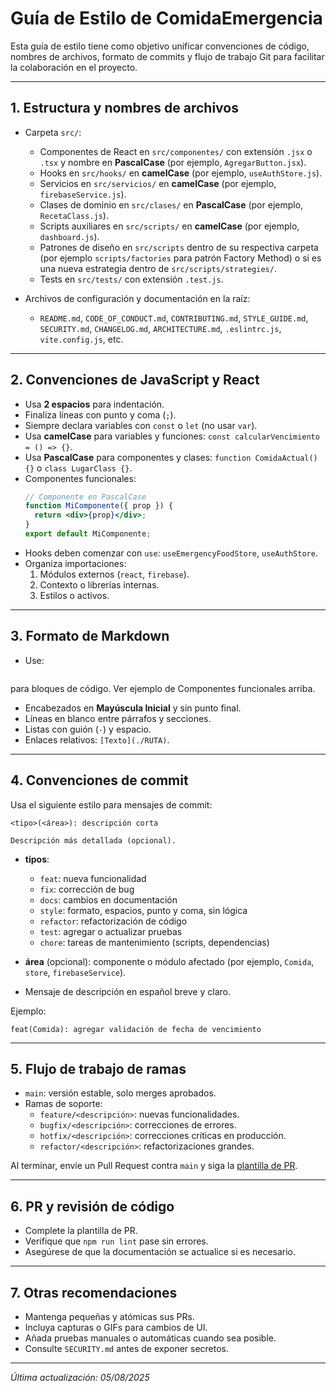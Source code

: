 # Guía de Estilo de ComidaEmergencia

Esta guía de estilo tiene como objetivo unificar convenciones de código, nombres de archivos, formato de commits y flujo de trabajo Git para facilitar la colaboración en el proyecto.

---

## 1. Estructura y nombres de archivos

- Carpeta `src/`:

  - Componentes de React en `src/componentes/` con extensión `.jsx` o `.tsx` y nombre en **PascalCase** (por ejemplo, `AgregarButton.jsx`).
  - Hooks en `src/hooks/` en **camelCase** (por ejemplo, `useAuthStore.js`).
  - Servicios en `src/servicios/` en **camelCase** (por ejemplo, `firebaseService.js`).
  - Clases de dominio en `src/clases/` en **PascalCase** (por ejemplo, `RecetaClass.js`).
  - Scripts auxiliares en `src/scripts/` en **camelCase** (por ejemplo, `dashboard.js`).
  - Patrones de diseño en `src/scripts` dentro de su respectiva carpeta (por ejemplo `scripts/factories` para patrón Factory Method) o si es una nueva estrategia dentro de `src/scripts/strategies/`.
  - Tests en `src/tests/` con extensión `.test.js`.

- Archivos de configuración y documentación en la raíz:
  - `README.md`, `CODE_OF_CONDUCT.md`, `CONTRIBUTING.md`, `STYLE_GUIDE.md`, `SECURITY.md`, `CHANGELOG.md`, `ARCHITECTURE.md`, `.eslintrc.js`, `vite.config.js`, etc.

---

## 2. Convenciones de JavaScript y React

- Usa **2 espacios** para indentación.
- Finaliza líneas con punto y coma (`;`).
- Siempre declara variables con `const` o `let` (no usar `var`).
- Usa **camelCase** para variables y funciones: `const calcularVencimiento = () => {}`.
- Usa **PascalCase** para componentes y clases: `function ComidaActual() {}` o `class LugarClass {}`.
- Componentes funcionales:
  ```jsx
  // Componente en PascalCase
  function MiComponente({ prop }) {
    return <div>{prop}</div>;
  }
  export default MiComponente;
  ```
- Hooks deben comenzar con `use`: `useEmergencyFoodStore`, `useAuthStore`.
- Organiza importaciones:
  1. Módulos externos (`react`, `firebase`).
  2. Contexto o librerías internas.
  3. Estilos o activos.

---

## 3. Formato de Markdown

- Use:

```js / jsx

```

para bloques de código. Ver ejemplo de Componentes funcionales arriba.

- Encabezados en **Mayúscula Inicial** y sin punto final.
- Líneas en blanco entre párrafos y secciones.
- Listas con guión (`-`) y espacio.
- Enlaces relativos: `[Texto](./RUTA)`.

---

## 4. Convenciones de commit

Usa el siguiente estilo para mensajes de commit:

```
<tipo>(<área>): descripción corta

Descripción más detallada (opcional).
```

- **tipos**:

  - `feat`: nueva funcionalidad
  - `fix`: corrección de bug
  - `docs`: cambios en documentación
  - `style`: formato, espacios, punto y coma, sin lógica
  - `refactor`: refactorización de código
  - `test`: agregar o actualizar pruebas
  - `chore`: tareas de mantenimiento (scripts, dependencias)

- **área** (opcional): componente o módulo afectado (por ejemplo, `Comida`, `store`, `firebaseService`).
- Mensaje de descripción en español breve y claro.

Ejemplo:

```
feat(Comida): agregar validación de fecha de vencimiento
```

---

## 5. Flujo de trabajo de ramas

- `main`: versión estable, solo merges aprobados.
- Ramas de soporte:
  - `feature/<descripción>`: nuevas funcionalidades.
  - `bugfix/<descripción>`: correcciones de errores.
  - `hotfix/<descripción>`: correcciones críticas en producción.
  - `refactor/<descripción>`: refactorizaciones grandes.

Al terminar, envíe un Pull Request contra `main` y siga la [plantilla de PR](.github/PULL_REQUEST_TEMPLATE.md).

---

## 6. PR y revisión de código

- Complete la plantilla de PR.
- Verifique que `npm run lint` pase sin errores.
- Asegúrese de que la documentación se actualice si es necesario.

---

## 7. Otras recomendaciones

- Mantenga pequeñas y atómicas sus PRs.
- Incluya capturas o GIFs para cambios de UI.
- Añada pruebas manuales o automáticas cuando sea posible.
- Consulte `SECURITY.md` antes de exponer secretos.

---

_Última actualización: 05/08/2025_
